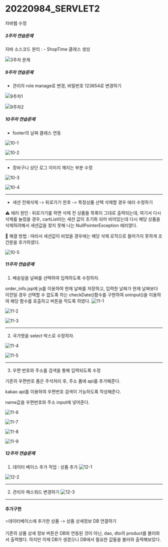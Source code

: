 # 20220984_SERVLET2
자바웹 수정


##### 3주차 연습문제
자바 소스코드 분리 : - ShopTime 클래스 생성

![3주차 문제](https://github.com/JuheeNoh123/20220984_SERVLET2/assets/127907793/5bfafaf5-92fb-40a2-9ac4-7c222858cc51)

##### 9주차 연습문제
- 관리자 role manage로 변경, 비밀번호 123654로 변경하기

![9주차1](https://github.com/JuheeNoh123/20220984_SERVLET2/assets/127907793/d09b89ca-8c4a-420c-a71e-e4ca8fb1843b)

![9주차2](https://github.com/JuheeNoh123/20220984_SERVLET2/assets/127907793/9b3faffe-b175-4fc6-a521-a7502f51c169)

##### 10주차 연습문제
- footer의 날짜 클래스 연동

![10-1](https://github.com/JuheeNoh123/20220984_SERVLET2/assets/127907793/3ad7cac2-b66a-466a-88ca-29b71a48ae22)

![10-2](https://github.com/JuheeNoh123/20220984_SERVLET2/assets/127907793/cd9bd7a0-22a2-41f2-a07e-b7c6b76ddba8)

----
- 장바구니 상단 로그 이미지 깨지는 부분 수정

![10-3](https://github.com/JuheeNoh123/20220984_SERVLET2/assets/127907793/826b0eb8-e039-485e-99ed-fd0e18c758d1)

![10-4](https://github.com/JuheeNoh123/20220984_SERVLET2/assets/127907793/63c0464e-9db8-40f6-80d8-8941ab2b4be9)

----
- 세션 전체삭제 -> 뒤로가기 한후 -> 특정상품 선택 삭제할 경우 에러 수정하기

⚠️ 에러 원인 : 뒤로가기를 하면 삭제 전 상품들 목록이 그대로 출력되는데, 여기서 다시 삭제를 눌렀을 경우,  cartList라는 세션 값이 초기화 되어 비어있는데 다시 해당 상품을 삭제하려해서 세션값을 찾지 못해 나는 NullPointerException 에러였다. 

🔎 해결 방법 : 따라서 세션값이 비었을 경우에는 해당 삭제 로직으로 들어가지 못하게 조건문을 추가하였다.

![10-5](https://github.com/JuheeNoh123/20220984_SERVLET2/assets/127907793/a7373b4e-2725-45fd-8ebe-2c94592585b9)


##### 11주차 연습문제
1. 배송일을 날짜를 선택하여 입력하도록 수정하자.

order_info.jsp에 js를 이용하여 현재 날짜를 저장하고, 입력한 날짜가 현재 날짜보다 이전일 경우 선택할 수 없도록 하는 checkDate()함수를 구현하여 oninput()을 이용하여 해당 함수를 호출하고 버튼을 막도록 하였다. 
![11-1](https://github.com/JuheeNoh123/20220984_SERVLET2/assets/127907793/8d22b601-a81c-43de-bba1-258439a67b76)

![11-2](https://github.com/JuheeNoh123/20220984_SERVLET2/assets/127907793/09f3de45-846d-4612-9753-f864380a0c31)

![11-3](https://github.com/JuheeNoh123/20220984_SERVLET2/assets/127907793/2b28e586-e727-4459-bd07-8e4ad982e817)

----

2. 국가명을 select 박스로 수정하자.

![11-4](https://github.com/JuheeNoh123/20220984_SERVLET2/assets/127907793/bcf4cff4-4126-481f-8db9-9c49374808bb)

![11-5](https://github.com/JuheeNoh123/20220984_SERVLET2/assets/127907793/9956a80c-5e86-4976-bcd8-e015d4499038)

----

3. 우편 번호와 주소를 검색을 통해 입력되도록 수정

기존의 우편번호 폼은 주석처리 후, 주소 폼에 api를 추가해준다.

kakao api를 이용하여 우편번호 검색이 가능하도록 작성해준다.

name값을 우편번호와 주소 input에 넣어준다.

![11-6](https://github.com/JuheeNoh123/20220984_SERVLET2/assets/127907793/bc0bf9f1-fc63-4e12-b4ff-17935d2456aa)

![11-7](https://github.com/JuheeNoh123/20220984_SERVLET2/assets/127907793/50dae5d3-babf-40c1-bf56-c55c9f681877)

![11-8](https://github.com/JuheeNoh123/20220984_SERVLET2/assets/127907793/d9bab9b2-ac84-4925-b905-e4596388ced3)

![11-9](https://github.com/JuheeNoh123/20220984_SERVLET2/assets/127907793/f15563cf-44e3-4625-a644-779e0508df63)


##### 12주차 연습문제

1. 데이터 베이스 추가 작업 : 상품 추가
![12-1](https://github.com/JuheeNoh123/20220984_SERVLET2/assets/127907793/b5917275-11f0-4ed9-9f4a-64a2401c4e29)

![12-2](https://github.com/JuheeNoh123/20220984_SERVLET2/assets/127907793/1b08532e-8469-42c9-b21b-c8e593852e37)

----
2. 관리자 패스워드 변경하기
![12-3](https://github.com/JuheeNoh123/20220984_SERVLET2/assets/127907793/655ec247-8518-479e-b643-2fac4a5ae2eb)


----

#### 추가구현
⭐데이터베이스에 추가한 상품 -> 상품 상세정보 DB 연결하기

기존의 상품 상세 정보 버튼은 DB와 연동된 것이 아닌, dao, dto의 product를 불러와서 출력했다. 하지만 이제 DB가 생겼으니 DB에서 필요한 값들을 불러와 출력해보았다.

